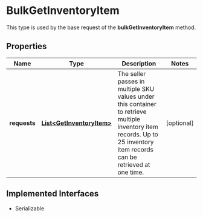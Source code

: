 

# BulkGetInventoryItem

This type is used by the base request of the <strong>bulkGetInventoryItem</strong> method.
## Properties

Name | Type | Description | Notes
------------ | ------------- | ------------- | -------------
**requests** | [**List&lt;GetInventoryItem&gt;**](GetInventoryItem.md) | The seller passes in multiple SKU values under this container to retrieve multiple inventory item records. Up to 25 inventory item records can be retrieved at one time. |  [optional]


## Implemented Interfaces

* Serializable


